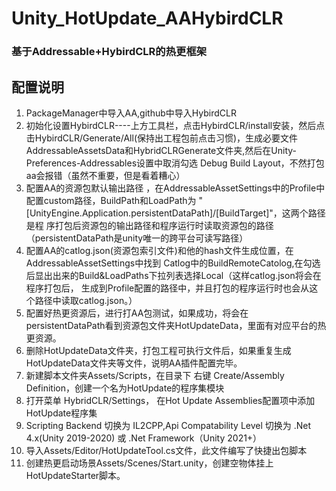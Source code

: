 # Unity_HotUpdate_AAHybirdCLR 
### 基于Addressable+HybirdCLR的热更框架 
## 配置说明
1. PackageManager中导入AA,github中导入HybirdCLR
2. 初始化设置HybirdCLR----上方工具栏，点击HybirdCLR/install安装，然后点击HybirdCLR/Generate/All(保持出工程包前点击习惯)，生成必要文件
AddressableAssetsData和HybridCLRGenerate文件夹,然后在Unity-Preferences-Addressables设置中取消勾选 Debug Build Layout，不然打包aa会报错（虽然不重要，但是看着糟心）
3. 配置AA的资源包默认输出路径 ，在AddressableAssetSettings中的Profile中配置custom路径，BuildPath和LoadPath为
"[UnityEngine.Application.persistentDataPath]/[BuildTarget]"，这两个路径是程
序打包后资源包的输出路径和程序运行时读取资源包的路径（persistentDataPath是unity唯一的跨平台可读写路径）
4. 配置AA的catlog.json(资源包索引文件)和他的hash文件生成位置，在AddressableAssetSettings中找到
Catlog中的BuildRemoteCatolog,在勾选后显出出来的Build&LoadPaths下拉列表选择Local（这样catlog.json将会在程序打包后，
生成到Profile配置的路径中，并且打包的程序运行时也会从这个路径中读取catlog.json。）
5. 配置好热更资源后，进行打AA包测试，如果成功，将会在persistentDataPath看到资源包文件夹HotUpdateData，里面有对应平台的热更资源。
6. 删除HotUpdateData文件夹，打包工程可执行文件后，如果重复生成HotUpdateData文件夹等文件，说明AA插件配置完毕。
7. 新建脚本文件夹Assets/Scripts，在目录下 右键 Create/Assembly Definition，创建一个名为HotUpdate的程序集模块
8. 打开菜单 HybridCLR/Settings， 在Hot Update Assemblies配置项中添加HotUpdate程序集
9. Scripting Backend 切换为 IL2CPP,Api Compatability Level 切换为 .Net 4.x(Unity 2019-2020) 或 .Net Framework（Unity 2021+）
9. 导入Assets/Editor/HotUpdateTool.cs文件，此文件编写了快捷出包脚本
10. 创建热更启动场景Assets/Scenes/Start.unity，创建空物体挂上HotUpdateStarter脚本。  